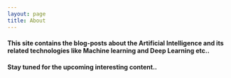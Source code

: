 ```yaml
---
layout: page
title: About
---
```


#### This site contains the blog-posts about the Artificial Intelligence and its related technologies like Machine learning and Deep Learning etc..

#### Stay tuned for the upcoming interesting content..

